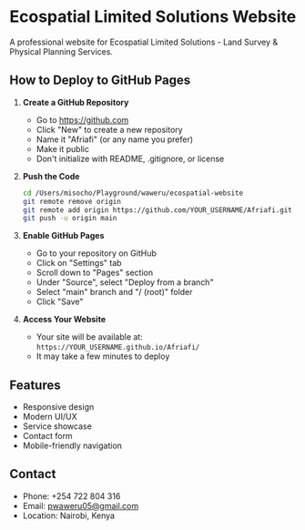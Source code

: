 # Ecospatial Limited Solutions Website

A professional website for Ecospatial Limited Solutions - Land Survey & Physical Planning Services.

## How to Deploy to GitHub Pages

1. **Create a GitHub Repository**
   - Go to https://github.com
   - Click "New" to create a new repository
   - Name it "Afriafi" (or any name you prefer)
   - Make it public
   - Don't initialize with README, .gitignore, or license

2. **Push the Code**
   ```bash
   cd /Users/misocho/Playground/waweru/ecospatial-website
   git remote remove origin
   git remote add origin https://github.com/YOUR_USERNAME/Afriafi.git
   git push -u origin main
   ```

3. **Enable GitHub Pages**
   - Go to your repository on GitHub
   - Click on "Settings" tab
   - Scroll down to "Pages" section
   - Under "Source", select "Deploy from a branch"
   - Select "main" branch and "/ (root)" folder
   - Click "Save"

4. **Access Your Website**
   - Your site will be available at: `https://YOUR_USERNAME.github.io/Afriafi/`
   - It may take a few minutes to deploy

## Features

- Responsive design
- Modern UI/UX
- Service showcase
- Contact form
- Mobile-friendly navigation

## Contact

- Phone: +254 722 804 316
- Email: pwaweru05@gmail.com
- Location: Nairobi, Kenya